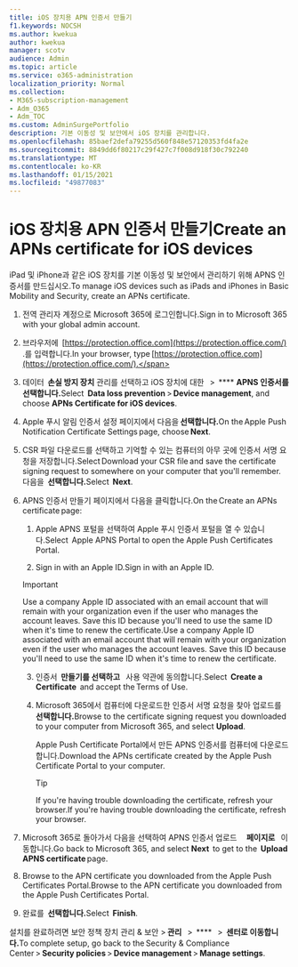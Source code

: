```yaml
---
title: iOS 장치용 APN 인증서 만들기
f1.keywords: NOCSH
ms.author: kwekua
author: kwekua
manager: scotv
audience: Admin
ms.topic: article
ms.service: o365-administration
localization_priority: Normal
ms.collection:
- M365-subscription-management
- Adm_O365
- Adm_TOC
ms.custom: AdminSurgePortfolio
description: 기본 이동성 및 보안에서 iOS 장치를 관리합니다.
ms.openlocfilehash: 85baef2defa79255d560f848e57120353fd4fa2e
ms.sourcegitcommit: 8849dd6f80217c29f427c7f008d918f30c792240
ms.translationtype: MT
ms.contentlocale: ko-KR
ms.lasthandoff: 01/15/2021
ms.locfileid: "49877083"
---
```

# <a name="create-an-apns-certificate-for-ios-devices"></a><span data-ttu-id="6c1c3-103">iOS 장치용 APN 인증서 만들기</span><span class="sxs-lookup"><span data-stu-id="6c1c3-103">Create an APNs certificate for iOS devices</span></span>

<span data-ttu-id="6c1c3-104">iPad 및 iPhone과 같은 iOS 장치를 기본 이동성 및 보안에서 관리하기 위해 APNS 인증서를 만드십시오.</span><span class="sxs-lookup"><span data-stu-id="6c1c3-104">To manage iOS devices such as iPads and iPhones in Basic Mobility and Security, create an APNs certificate.</span></span>

1. <span data-ttu-id="6c1c3-105">전역 관리자 계정으로 Microsoft 365에 로그인합니다.</span><span class="sxs-lookup"><span data-stu-id="6c1c3-105">Sign in to Microsoft 365 with your global admin account.</span></span>

2. <span data-ttu-id="6c1c3-106">브라우저에  [https://protection.office.com](https://protection.office.com/) .를 입력합니다.</span><span class="sxs-lookup"><span data-stu-id="6c1c3-106">In your browser, type [https://protection.office.com](https://protection.office.com/).</span></span>

3. <span data-ttu-id="6c1c3-107">데이터  **손실 방지 장치** 관리를 선택하고 iOS 장치에 대한   >  \*\*\*\* **APNS 인증서를 선택합니다.**</span><span class="sxs-lookup"><span data-stu-id="6c1c3-107">Select  **Data loss prevention** > **Device management**, and choose **APNs Certificate for iOS devices**.</span></span>

4. <span data-ttu-id="6c1c3-108">Apple 푸시 알림 인증서 설정 페이지에서 다음을 **선택합니다.**</span><span class="sxs-lookup"><span data-stu-id="6c1c3-108">On the Apple Push Notification Certificate Settings page, choose **Next**.</span></span>

5. <span data-ttu-id="6c1c3-109">CSR 파일 다운로드를 선택하고 기억할 수 있는 컴퓨터의 아무 곳에 인증서 서명 요청을 저장합니다.</span><span class="sxs-lookup"><span data-stu-id="6c1c3-109">Select Download your CSR file and save the certificate signing request to somewhere on your computer that you'll remember.</span></span> <span data-ttu-id="6c1c3-110">다음을  **선택합니다.**</span><span class="sxs-lookup"><span data-stu-id="6c1c3-110">Select  **Next**.</span></span>

6. <span data-ttu-id="6c1c3-111">APNS 인증서 만들기 페이지에서 다음을 클릭합니다.</span><span class="sxs-lookup"><span data-stu-id="6c1c3-111">On the Create an APNs certificate page:</span></span>  

    1. <span data-ttu-id="6c1c3-112">Apple APNS 포털을 선택하여 Apple 푸시 인증서 포털을 열 수 있습니다.</span><span class="sxs-lookup"><span data-stu-id="6c1c3-112">Select  Apple APNS Portal to open the Apple Push Certificates Portal.</span></span>

    2. <span data-ttu-id="6c1c3-113">Sign in with an Apple ID.</span><span class="sxs-lookup"><span data-stu-id="6c1c3-113">Sign in with an Apple ID.</span></span>

    >[!IMPORTANT]
    ><span data-ttu-id="6c1c3-p102">Use a company Apple ID associated with an email account that will remain with your organization even if the user who manages the account leaves. Save this ID because you'll need to use the same ID when it's time to renew the certificate.</span><span class="sxs-lookup"><span data-stu-id="6c1c3-p102">Use a company Apple ID associated with an email account that will remain with your organization even if the user who manages the account leaves. Save this ID because you'll need to use the same ID when it's time to renew the certificate.</span></span>

    3. <span data-ttu-id="6c1c3-116">인증서  **만들기를 선택하고**   사용 약관에 동의합니다.</span><span class="sxs-lookup"><span data-stu-id="6c1c3-116">Select  **Create a Certificate**  and accept the Terms of Use.</span></span>

    4. <span data-ttu-id="6c1c3-117">Microsoft 365에서 컴퓨터에 다운로드한 인증서 서명 요청을 찾아 업로드를 **선택합니다.**</span><span class="sxs-lookup"><span data-stu-id="6c1c3-117">Browse to the certificate signing request you downloaded to your computer from Microsoft 365, and select **Upload**.</span></span>

        <span data-ttu-id="6c1c3-118">Apple Push Certificate Portal에서 만든 APNS 인증서를 컴퓨터에 다운로드합니다.</span><span class="sxs-lookup"><span data-stu-id="6c1c3-118">Download the APNs certificate created by the Apple Push Certificate Portal to your computer.</span></span>

       >[!TIP]
       ><span data-ttu-id="6c1c3-119">If you're having trouble downloading the certificate, refresh your browser.</span><span class="sxs-lookup"><span data-stu-id="6c1c3-119">If you're having trouble downloading the certificate, refresh your browser.</span></span>

7. <span data-ttu-id="6c1c3-120">Microsoft 365로 돌아가서  다음을 선택하여 APNS 인증서 업로드     **페이지로**   이동합니다.</span><span class="sxs-lookup"><span data-stu-id="6c1c3-120">Go back to Microsoft 365, and select **Next**  to get to the  **Upload APNS certificate** page.</span></span>

8. <span data-ttu-id="6c1c3-121"> Browse to the APN certificate you downloaded from the Apple Push Certificates Portal.</span><span class="sxs-lookup"><span data-stu-id="6c1c3-121">Browse to the APN certificate you downloaded from the Apple Push Certificates Portal.</span></span>

9. <span data-ttu-id="6c1c3-122">완료를  **선택합니다.**</span><span class="sxs-lookup"><span data-stu-id="6c1c3-122">Select  **Finish**.</span></span>

<span data-ttu-id="6c1c3-123">설치를 완료하려면 보안 정책 장치 관리 & 보안 > **관리**   >  \*\*\*\*   >  **센터로 이동합니다.**</span><span class="sxs-lookup"><span data-stu-id="6c1c3-123">To complete setup, go back to the Security & Compliance Center > **Security policies** > **Device management** > **Manage settings**.</span></span>
